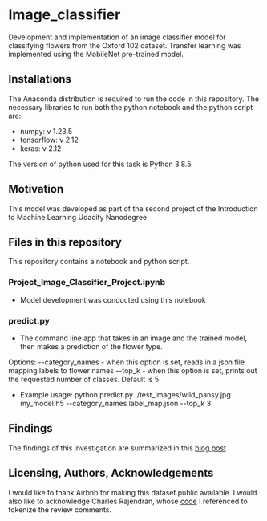 # Image_classifier
Development and implementation of an image classifier model for classifying flowers from the Oxford 102 dataset.
Transfer learning was implemented using the MobileNet pre-trained model.

## Installations
The Anaconda distribution is required to run the code in this repository. 
The necessary libraries to run both the python notebook and the python script are: 

- numpy: v 1.23.5
- tensorflow: v 2.12
- keras: v 2.12

The version of python used for this task is Python 3.8.5. 

## Motivation
This model was developed as part of the second project of the Introduction to Machine Learning Udacity Nanodegree

## Files in this repository
This repository contains a notebook and python script.

### Project_Image_Classifier_Project.ipynb
- Model development was conducted using this notebook

### predict.py
- The command line app that takes in an image and the trained model, then makes a prediction of the flower type.

Options: 
--category_names - when this option is set, reads in a json file mapping labels to flower names
--top_k - when this option is set, prints out the requested number of classes. Default is 5
- Example usage: python predict.py ./test_images/wild_pansy.jpg my_model.h5 --category_names label_map.json --top_k 3



## Findings
The findings of this investigation are summarized in this [blog post](https://medium.com/@thefunnyonion/exploring-the-influencers-of-airbnb-review-ratings-unveiling-bostons-secrets-66f60181757a)

## Licensing, Authors, Acknowledgements
I would like to thank Airbnb for making this dataset public available. I would also like to acknowledge Charles Rajendran, whose [code](https://medium.com/swlh/text-classification-using-the-bag-of-words-approach-with-nltk-and-scikit-learn-9a731e5c4e2f) I referenced to tokenize the review comments. 
